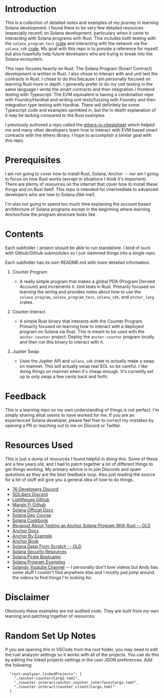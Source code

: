 # Introduction

This is a collection of detailed notes and examples of my journey in learning Solana development. I found there to be very few detailed resources (especially recent) on Solana development, particulary when it came to interacting with Solana programs with Rust. This includes both testing with the `solana_program_test` [crate](https://docs.rs/solana-program-test/latest/solana_program_test/) and interacting with the network via the `solana_sdk` [crate](https://docs.rs/solana-sdk/1.17.15/solana_sdk/index.html). My goal with this repo is to provide a reference for myself, but also hopefully help future developers who are trying to break into the Solana ecosystem.

This repo focuses heavily on Rust. The Solana Program (Smart Contract) development is written in Rust. I also chose to interact with and unit test the contracts in Rust. I chose to do this because I am personally focused on learning Rust more in depth. I generally prefer to do my unit testing in the same language I wrote the smart contracts and then integration / frontend testing with Typescript. The EVM equivalent is having a combination repo with Foundry/Hardhat and writing unit tests/fuzzing with Foundry and then integration type testing with Hardhat. There will definitely be some Typescript code and examples sprinkled in, but the in depth explanation of it may be lacking compared to the Rust examples.

I previously authored a repo called the [ethers-js-cheatsheet](https://github.com/thallo-io/ethers-js-cheatsheet) which helped me and many other developers learn how to interact with EVM based smart contracts with the ethers library. I hope to accomplish a similar goal with this repo.

# Prerequisites

I am not going to cover how to install Rust, Solana, Anchor -- nor am I going to focus on how Rust works (except in situations I think it's important). There are plenty of resources on the internet that cover how to install these things and on Rust itself. This repo is intended for intermediate to advanced developers who are new to Solana (like me!).

I'm also not going to spend too much time explaining the account based architecture of Solana programs except in the beginning where learning Anchor/how the program structure looks like.

# Contents

Each subfolder / project should be able to run standalone. I kind of suck with Github/Github submodules so I just slammed things into a single repo.

Each subfolder has its own README.md with more detailed information.

1. Counter Program

   - A really simple program that makes a global PDA (Program Dervied Account) and increments it. Unit tests in Rust. Primarily focused on learning the wiring and provides notes about how to use the `solana_program`, `solana_program_test`, `solana_sdk`, and `anchor_lang` crates.

2. Counter Interact

   - A simple Rust binary that interacts with the Counter Program. Primarily focused on learning how to interact with a deployed program on Solana via Rust. This is meant to be used with the `anchor-counter` project. Deploy the `anchor-counter` program locally and then run this binary to interact with it.

3. Jupiter Swap
   - Uses the Jupiter API and `solana_sdk` crate to actually make a swap on mainnet. This will actually swap real SOL so be careful. I like doing things on mainnet when it's cheap enough. It's currently set up to only swap a few cents back and forth.

# Feedback

This is a learning repo so my own understanding of things is not perfect. I'm simply sharing what seems to have worked for me. If you are an experienced Solana developer, please feel free to correct my mistakes by opening a PR or reaching out to me on Discord or Twitter.

# Resources Used

This is just a dump of resources I found helpful in doing this. Some of these are a few years old, and I had to patch together a lot of different things to get things working. My primary advice is to join Discords and spam questions as they are the best feedback loop. Also just reading the source for a lot of stuff will give you a general idea of how to do things.

- [76 Developers Discord](https://discord.gg/HrqDu9hZsS)
- [SOLdiers Discord](https://discord.gg/cCfxJSmJzD)
- [Lighthouse Github](https://github.com/Jac0xb/lighthouse)
- [Margin Fi Github](https://github.com/mrgnlabs/marginfi-v2/tree/main)
- [Solana Official Docs](https://docs.solana.com/introduction)
- [Solana Dev Course](https://www.soldev.app/course)
- [Solana Cookbook](https://solanacookbook.com/core-concepts/accounts.html#facts)
- [Blogpost About Testing an Anchor Solana Program With Rust -- OLD](https://medium.com/@jacob_62353/testing-an-anchor-solana-program-in-rust-65144b0cc5ce)
- [Anchor Docs](https://www.anchor-lang.com/)
- [Anchor By Example](https://examples.anchor-lang.com/docs/hello-world)
- [Anchor Book](https://book.anchor-lang.com/introduction/what_is_anchor.html)
- [Solana Dapp From Scratch -- OLD](https://lorisleiva.com/create-a-solana-dapp-from-scratch)
- [Solana Security Resources](https://github.com/0xsanny/solsec)
- [Solana Pirate Bootcamp](https://github.com/solana-developers/pirate-bootcamp)
- [Solana Program Examples](https://github.com/solana-developers/program-examples)
- [Solandy Youtube Channel](https://www.youtube.com/@Solandy) -- I personally don't love videos but Andy has some stuff I couldn't find anywhere else and I mostly just jump around the videos to find things I'm looking for.

# Disclaimer

Obviously these examples are not audited code. They are built from my own learning and patching together of resources.

# Random Set Up Notes

If you are opening this in VSCode from the root folder, you may need to edit the rust analyzer settings so it works with all of the projects. You can do this by editing the linked projects settings in the user JSON preferences. Add the following:

```
  "rust-analyzer.linkedProjects": [
    "./anchor-counter/Cargo.toml",
    "./counter-interact/anchor_counter_interface/Cargo.toml",
    "./counter-interact/counter_client/Cargo.toml"
  ]
```
